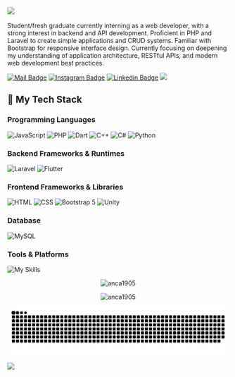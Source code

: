 <img src="https://capsule-render.vercel.app/api?type=waving&height=150&color=0:3a8296,100:091519&text=Muh%20Arsyad%20Ramsi&reversal=false&textBg=false&animation=twinkling&fontAlign=50&fontSize=50&fontColor=61DAFB&fontAlignY=45&desc=A%20Web%20Developer&descSize=30&descAlignY=85" />

Student/fresh graduate currently interning as a web developer, with a strong interest in backend and API development.
Proficient in PHP and Laravel to create simple applications and CRUD systems. Familiar with Bootstrap for responsive interface design. Currently focusing on deepening my understanding of application architecture, RESTful APIs, and modern web development best practices.

[![Mail Badge](https://img.shields.io/badge/-arsyadhijrah49720@gmail.com-dc2626?style=flat&labelColor=dc2626&logo=gmail&logoColor=white)](mailto:arsyadhijrah49720@gmail.com)
[![Instagram Badge](https://img.shields.io/badge/-@anca_is_core-c026d3?style=flat&labelColor=c026d3&logo=instagram&logoColor=white)](https://instagram.com/anca_is_core) 
[![Linkedin Badge](https://img.shields.io/badge/-muh-arsyad-ramsi-0284c7?style=flat&labelColor=0284c7&logo=linkedin&logoColor=white)](https://www.linkedin.com/in/muh-arsyad-ramsi-17526721b/) 
[![](https://komarev.com/ghpvc/?username=anca1905&color=020079)](https://github.com/anca1905/anca1905)

## 🌱 My Tech Stack

### Programming Languages

![JavaScript](https://img.shields.io/badge/JavaScript-F7DF1E?style=for-the-badge&logo=javascript&logoColor=black)
![PHP](https://img.shields.io/badge/PHP-777BB4?style=for-the-badge&logo=php&logoColor=white)
![Dart](https://img.shields.io/badge/Dart-0175C2?style=for-the-badge&logo=dart&logoColor=white)
![C++](https://img.shields.io/badge/C++-00599C?style=for-the-badge&logo=c%2B%2B&logoColor=white)
![C#](https://img.shields.io/badge/C%23-239120?style=for-the-badge&logo=c-sharp&logoColor=white)
![Python](https://img.shields.io/badge/Python-3776AB?style=for-the-badge&logo=python&logoColor=white)

### Backend Frameworks & Runtimes

![Laravel](https://img.shields.io/badge/Laravel-FF2D20?style=for-the-badge&logo=laravel&logoColor=white)
![Flutter](https://img.shields.io/badge/Flutter-02569B?style=for-the-badge&logo=flutter&logoColor=white)


### Frontend Frameworks & Libraries

![HTML](https://img.shields.io/badge/HTML5-E34F26?style=for-the-badge&logo=html5&logoColor=white)
![CSS](https://img.shields.io/badge/CSS3-1572B6?style=for-the-badge&logo=css3&logoColor=white)
![Bootstrap 5](https://img.shields.io/badge/Bootstrap-7952B3?style=for-the-badge&logo=bootstrap&logoColor=white)
![Unity](https://img.shields.io/badge/Unity-000000?style=for-the-badge&logo=unity&logoColor=white)

### Database

![MySQL](https://img.shields.io/badge/MySQL-4479A1?style=for-the-badge&logo=mysql&logoColor=white)

### Tools & Platforms

![My Skills](https://skillicons.dev/icons?i=vscode,anaconda,arduino,github,git,notion)

<p align="center">
  <img src="https://github-readme-stats.vercel.app/api?username=anca1905&theme=tokyonight&show_icons=true&" alt="anca1905" />
</p>
<p align="center">
  <img src="https://github-readme-streak-stats.herokuapp.com/?user=anca1905&theme=tokyonight&card_width=470" alt="anca1905" />
</p>


![](./profile-3d-contrib/github-contribution-grid-snake.svg)


<img src="[https://capsule-render.vercel.app/api?type=waving&height=150&color=0:3a8296,100:091519&reversal=false&textBg=false&animation=twinkling&fontAlign=50&fontSize=50&fontColor=61DAFB&fontAlignY=45&descSize=30&descAlignY=85&section=footer](https://capsule-render.vercel.app/apitype=waving&height=125&color=0:3a8296,100:091519&reversal=false&textBg=false&animation=twinkling&fontAlign=50&fontSize=50&fontColor=61DAFB&fontAlignY=50&descSize=30&descAlignY=50&section=footer&descAlign=50)" />



